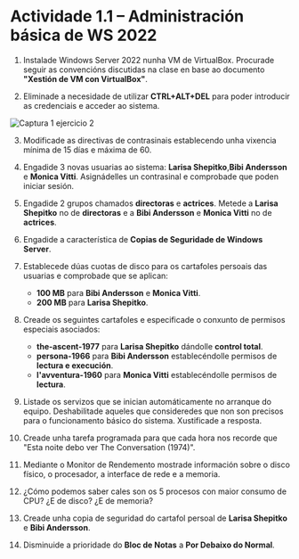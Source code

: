 # Actividade 1.1 – Administración básica de WS 2022

1. Instalade Windows Server 2022 nunha VM de VirtualBox. Procurade seguir as convencións discutidas na clase en base ao documento **"Xestión de VM con VirtualBox"**. 



2. Eliminade a necesidade de utilizar **CTRL+ALT+DEL** para poder introducir as credenciais e acceder ao sistema. 

![Captura 1 ejercicio 2](/home/usuario/Documentos/img/2.png)

3. Modificade as directivas de contrasinais establecendo unha vixencia mínima de 15 días e máxima de 60.



4. Engadide 3 novas usuarias ao sistema: **Larisa Shepitko**,**Bibi Andersson** e **Monica Vitti**. Asignádelles un contrasinal e comprobade que poden iniciar sesión.



5. Engadide 2 grupos chamados **directoras** e **actrices**. Metede a **Larisa Shepitko** no de **directoras** e a **Bibi Andersson** e **Monica Vitti** no de **actrices**.



6. Engadide a característica de **Copias de Seguridade de Windows Server**.



7. Establecede dúas cuotas de disco para os cartafoles persoais das usuarias e comprobade que se aplican:
   - **100 MB** para **Bibi Andersson** e **Monica Vitti**.
   - **200 MB** para **Larisa Shepitko**.



8. Creade os seguintes cartafoles e especificade o conxunto de permisos especiais asociados:
   - **the-ascent-1977** para **Larisa Shepitko** dándolle **control total**.
   - **persona-1966** para **Bibi Andersson** establecéndolle permisos de **lectura e execución**.
   - **l'avventura-1960** para **Monica Vitti** establecéndolle permisos de **lectura**.



9. Listade os servizos que se inician automáticamente no arranque do equipo. Deshabilitade aqueles que consideredes que non son precisos para o funcionamento básico do sistema. Xustificade a resposta.



10. Creade unha tarefa programada para que cada hora nos recorde que "Esta noite debo ver The Conversation (1974)".



11. Mediante o Monitor de Rendemento mostrade información sobre o disco físico, o procesador, a interface de rede e a memoria.



12. ¿Cómo podemos saber cales son os 5 procesos con maior consumo de CPU? ¿E de disco? ¿E de memoria?



13. Creade unha copia de seguridad do cartafol persoal de **Larisa Shepitko** e **Bibi Andersson**.



14. Disminuide a prioridade do **Bloc de Notas** a **Por Debaixo do Normal**.

